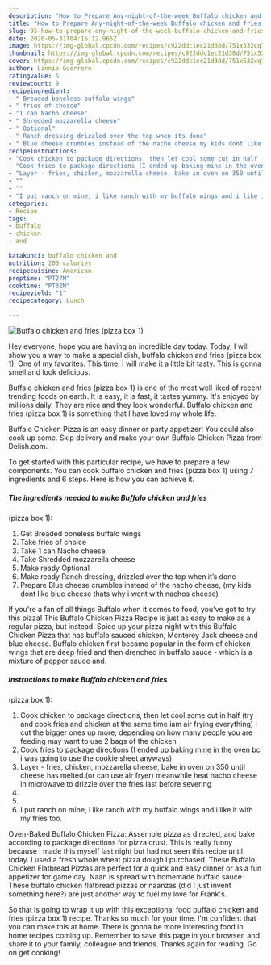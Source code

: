 ```yaml
---
description: "How to Prepare Any-night-of-the-week Buffalo chicken and fries (pizza box 1)"
title: "How to Prepare Any-night-of-the-week Buffalo chicken and fries (pizza box 1)"
slug: 95-how-to-prepare-any-night-of-the-week-buffalo-chicken-and-fries-pizza-box-1
date: 2020-05-31T04:16:12.965Z
image: https://img-global.cpcdn.com/recipes/c922ddc1ec21d38d/751x532cq70/buffalo-chicken-and-fries-pizza-box-1-recipe-main-photo.jpg
thumbnail: https://img-global.cpcdn.com/recipes/c922ddc1ec21d38d/751x532cq70/buffalo-chicken-and-fries-pizza-box-1-recipe-main-photo.jpg
cover: https://img-global.cpcdn.com/recipes/c922ddc1ec21d38d/751x532cq70/buffalo-chicken-and-fries-pizza-box-1-recipe-main-photo.jpg
author: Linnie Guerrero
ratingvalue: 5
reviewcount: 9
recipeingredient:
- " Breaded boneless buffalo wings"
- " fries of choice"
- "1 can Nacho cheese"
- " Shredded mozzarella cheese"
- " Optional"
- " Ranch dressing drizzled over the top when its done"
- " Blue cheese crumbles instead of the nacho cheese my kids dont like blue cheese thats why i went with nachos cheese"
recipeinstructions:
- "Cook chicken to package directions, then let cool some cut in half (try and cook fries and chicken at the same time iam air frying everything) i cut the bigger ones up more, depending on how many people you are feeding may want to use 2 bags of the chicken"
- "Cook fries to package directions (I ended up baking mine in the oven bc i was going to use the cookie sheet anyways)"
- "Layer - fries, chicken, mozzarella cheese, bake in oven on 350 until cheese has melted.(or can use air fryer) meanwhile heat nacho cheese in microwave to drizzle over the fries last before severing"
- ""
- ""
- "I put ranch on mine, i like ranch with my buffalo wings and i like it with my fries too."
categories:
- Recipe
tags:
- buffalo
- chicken
- and

katakunci: buffalo chicken and 
nutrition: 206 calories
recipecuisine: American
preptime: "PT27M"
cooktime: "PT32M"
recipeyield: "1"
recipecategory: Lunch

---
```



![Buffalo chicken and fries
(pizza box 1)](https://img-global.cpcdn.com/recipes/c922ddc1ec21d38d/751x532cq70/buffalo-chicken-and-fries-pizza-box-1-recipe-main-photo.jpg)

Hey everyone, hope you are having an incredible day today. Today, I will show you a way to make a special dish, buffalo chicken and fries
(pizza box 1). One of my favorites. This time, I will make it a little bit tasty. This is gonna smell and look delicious.

Buffalo chicken and fries
(pizza box 1) is one of the most well liked of recent trending foods on earth. It is easy, it is fast, it tastes yummy. It's enjoyed by millions daily. They are nice and they look wonderful. Buffalo chicken and fries
(pizza box 1) is something that I have loved my whole life.

Buffalo Chicken Pizza is an easy dinner or party appetizer! You could also cook up some. Skip delivery and make your own Buffalo Chicken Pizza from Delish.com.


To get started with this particular recipe, we have to prepare a few components. You can cook buffalo chicken and fries
(pizza box 1) using 7 ingredients and 6 steps. Here is how you can achieve it.

<!--inarticleads1-->

##### The ingredients needed to make Buffalo chicken and fries
(pizza box 1):

1. Get  Breaded boneless buffalo wings
1. Take  fries of choice
1. Take 1 can Nacho cheese
1. Take  Shredded mozzarella cheese
1. Make ready  Optional
1. Make ready  Ranch dressing, drizzled over the top when it’s done
1. Prepare  Blue cheese crumbles instead of the nacho cheese, (my kids dont like blue cheese thats why i went with nachos cheese)


If you&#39;re a fan of all things Buffalo when it comes to food, you&#39;ve got to try this pizza! This Buffalo Chicken Pizza Recipe is just as easy to make as a regular pizza, but instead. Spice up your pizza night with this Buffalo Chicken Pizza that has buffalo sauced chicken, Monterey Jack cheese and blue cheese. Buffalo chicken first became popular in the form of chicken wings that are deep fried and then drenched in buffalo sauce - which is a mixture of pepper sauce and. 

<!--inarticleads2-->

##### Instructions to make Buffalo chicken and fries
(pizza box 1):

1. Cook chicken to package directions, then let cool some cut in half (try and cook fries and chicken at the same time iam air frying everything) i cut the bigger ones up more, depending on how many people you are feeding may want to use 2 bags of the chicken
1. Cook fries to package directions (I ended up baking mine in the oven bc i was going to use the cookie sheet anyways)
1. Layer - fries, chicken, mozzarella cheese, bake in oven on 350 until cheese has melted.(or can use air fryer) meanwhile heat nacho cheese in microwave to drizzle over the fries last before severing
1. 
1. 
1. I put ranch on mine, i like ranch with my buffalo wings and i like it with my fries too.


Oven-Baked Buffalo Chicken Pizza: Assemble pizza as directed, and bake according to package directions for pizza crust. This is really funny because I made this myself last night but had not seen this recipe until today. I used a fresh whole wheat pizza dough I purchased. These Buffalo Chicken Flatbread Pizzas are perfect for a quick and easy dinner or as a fun appetizer for game day. Naan is spread with homemade buffalo sauce These buffalo chicken flatbread pizzas or naanzas (did I just invent something here?) are just another way to fuel my love for Frank&#39;s. 

So that is going to wrap it up with this exceptional food buffalo chicken and fries
(pizza box 1) recipe. Thanks so much for your time. I'm confident that you can make this at home. There is gonna be more interesting food in home recipes coming up. Remember to save this page in your browser, and share it to your family, colleague and friends. Thanks again for reading. Go on get cooking!
